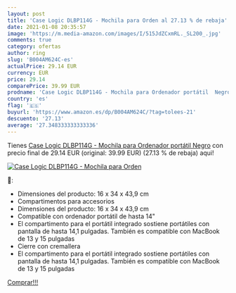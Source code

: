 ```yaml
---
layout: post
title: 'Case Logic DLBP114G - Mochila para Orden al 27.13 % de rebaja'
date: 2021-01-08 20:35:57
image: 'https://m.media-amazon.com/images/I/515JdZCxmRL._SL200_.jpg'
comments: true
category: ofertas
author: ring
slug: 'B004AM624C-es'
actualPrice: 29.14 EUR
currency: EUR
price: 29.14
comparePrice: 39.99 EUR
prodname: 'Case Logic DLBP114G - Mochila para Ordenador portátil  Negro'
country: 'es'
flag: '🇪🇸'
buyurl: 'https://www.amazon.es/dp/B004AM624C/?tag=tolees-21'
descuento: '27.13'
average: '27.348333333333336'
---
```


Tienes [Case Logic DLBP114G - Mochila para Ordenador portátil  Negro](https://www.amazon.es/dp/B004AM624C/?tag=tolees-21) con precio final de  29.14 EUR (original: 39.99 EUR) (27.13 %  de rebaja) aqui!

[![Case Logic DLBP114G - Mochila para Orden](https://m.media-amazon.com/images/I/515JdZCxmRL._SL200_.jpg)](https://www.amazon.es/dp/B004AM624C/?tag=tolees-21)

🔎:

- Dimensiones del producto: 16 x 34 x 43,9 cm
- Compartimentos para accesorios
- Dimensiones del producto: 16 x 34 x 43,9 cm
- Compatible con ordenador portátil de hasta 14"
- El compartimento para el portátil integrado sostiene portátiles con pantalla de hasta 14,1 pulgadas. También es compatible con MacBook de 13 y 15 pulgadas
- Cierre con cremallera
- El compartimento para el portátil integrado sostiene portátiles con pantalla de hasta 14,1 pulgadas. También es compatible con MacBook de 13 y 15 pulgadas

[Comprar!!!](https://www.amazon.es/dp/B004AM624C/?tag=tolees-21)
